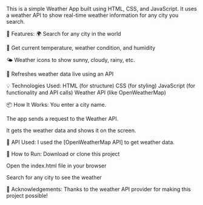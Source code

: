 
This is a simple Weather App built using HTML, CSS, and JavaScript. It uses a weather API to show real-time weather information for any city you search.

🔧 Features:
🌍 Search for any city in the world

📡 Get current temperature, weather condition, and humidity

🌤️ Weather icons to show sunny, cloudy, rainy, etc.

🔄 Refreshes weather data live using an API

💡 Technologies Used:
HTML (for structure)
CSS (for styling)
JavaScript (for functionality and API calls)
Weather API (like OpenWeatherMap)

📦 How It Works:
You enter a city name.

The app sends a request to the Weather API.

It gets the weather data and shows it on the screen.

🔑 API Used:
I used the [OpenWeatherMap API] to get weather data.

🚀 How to Run:
Download or clone this project

Open the index.html file in your browser

Search for any city to see the weather

🙌 Acknowledgements:
Thanks to the weather API provider for making this project possible!
